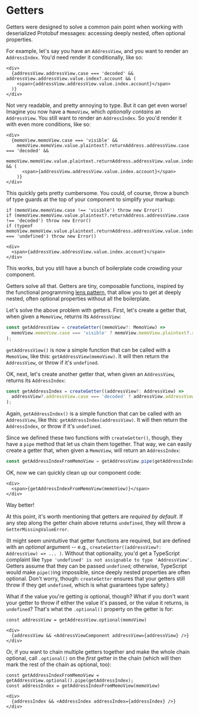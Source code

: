 # Getters

Getters were designed to solve a common pain point when working with deserialized Protobuf messages: accessing deeply nested, often optional properties.

For example, let's say you have an `AddressView`, and you want to render an `AddressIndex`. You'd need render it conditionally, like so:

```tsx
<div>
  {addressView.addressView.case === 'decoded' && addressView.addressView.value.index?.account && (
    <span>{addressView.addressView.value.index.account}</span>
  )}
</div>
```

Not very readable, and pretty annoying to type. But it can get even worse! Imagine you now have a `MemoView`, which _optionally contains_ an `AddressView`. You still want to render an `AddressIndex`. So you'd render it with even more conditions, like so:

```tsx
<div>
  {memoView.memoView.case === 'visible' &&
    memoView.memoView.value.plaintext?.returnAddress.addressView.case === 'decoded' &&
    memoView.memoView.value.plaintext.returnAddress.addressView.value.index?.account && (
      <span>{addressView.addressView.value.index.account}</span>
    )}
</div>
```

This quickly gets pretty cumbersome. You could, of course, throw a bunch of type guards at the top of your component to simplify your markup:

```tsx
if (memoView.memoView.case !== 'visible') throw new Error()
if (memoView.memoView.value.plaintext?.returnAddress.addressView.case !== 'decoded') throw new Error()
if (typeof memoView.memoView.value.plaintext.returnAddress.addressView.value.index?.account === 'undefined') throw new Error()

<div>
  <span>{addressView.addressView.value.index.account}</span>
</div>
```

This works, but you still have a bunch of boilerplate code crowding your component.

Getters solve all that. Getters are tiny, composable functions, inspired by the functional programming [lens pattern](https://www.bekk.christmas/post/2019/6/the-lens-pattern-in-typescript), that allow you to get at deeply nested, often optional properties without all the boilerplate.

Let's solve the above problem with getters. First, let's create a getter that, when given a `MemoView`, returns its `AddressView`:

```ts
const getAddressView = createGetter((memoView?: MemoView) =>
  memoView.memoView.case === 'visible' ? memoView.memoView.plaintext?.returnAddress : undefined,
);
```

`getAddressView()` is now a simple function that can be called with a `MemoView`, like this: `getAddressView(memoView)`. It will then return the `AddressView`, or throw if it's `undefined`.

OK, next, let's create another getter that, when given an `AddressView`, returns its `AddressIndex`:

```ts
const getAddressIndex = createGetter((addressView?: AddressView) =>
  addressView?.addressView.case === 'decoded' ? addressView.addressView.value.index : undefined,
);
```

Again, `getAddressIndex()` is a simple function that can be called with an `AddressView`, like this: `getAddressIndex(addressView)`. It will then return the `AddressIndex`, or throw if it's `undefined`.

Since we defined these two functions with `createGetter()`, though, they have a `pipe` method that let us chain them together. That way, we can easily create a getter that, when given a `MemoView`, will return an `AddressIndex`:

```ts
const getAddressIndexFromMemoView = getAddressView.pipe(getAddressIndex);
```

OK, now we can quickly clean up our component code:

```tsx
<div>
  <span>{getAddressIndexFromMemoView(memoView)}</span>
</div>
```

Way better!

At this point, it's worth mentioning that getters are _required by default_. If any step along the getter chain above returns `undefined`, they will throw a `GetterMissingValueError`.

(It might seem unintuitive that getter functions are required, but are defined with an _optional_ argument -- e.g., `createGetter((addressView?: AddressView) => ... )`. Without that optionality, you'd get a TypeScript complaint like `Type 'undefined' is not assignable to type 'AddressView'.` Getters assume that they can be passed `undefined`; otherwise, TypeScript would make `pipe()`ing impossible, since deeply nested properties are often optional. Don't worry, though: `createGetter` ensures that your getters still throw if they get `undefined`, which is what guarantees type safety.)

What if the value you're getting _is_ optional, though? What if you don't want your getter to throw if either the value it's passed, or the value it returns, is `undefined`? That's what the `.optional()` property on the getter is for:

```tsx
const addressView = getAddressView.optional(memoView)

<div>
  {addressView && <AddressViewComponent addressView={addressView} />}
</div>
```

Or, if you want to chain multiple getters together and make the whole chain optional, call `.optional()` on the _first_ getter in the chain (which will then mark the rest of the chain as optional, too):

```tsx
const getAddressIndexFromMemoView = getAddressView.optional().pipe(getAddressIndex);
const addressIndex = getAddressIndexFromMemoView(memoView)

<div>
  {addressIndex && <AddressIndex addressIndex={addressIndex} />}
</div>
```
